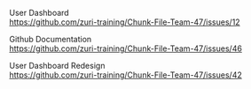 User Dashboard<br>
https://github.com/zuri-training/Chunk-File-Team-47/issues/12


Github Documentation<br>
https://github.com/zuri-training/Chunk-File-Team-47/issues/46


User Dashboard Redesign<br>
https://github.com/zuri-training/Chunk-File-Team-47/issues/42


